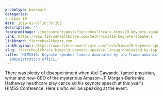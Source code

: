 ```yaml
---
archetype: bookmark
categories:
- himss 19
date: 2019-02-07T10:36:20Z
description: ""
featuredImage: /img/content/post/fiercehealthcare-himss19-keynote-speaker-lineup-dominated-by-top-trump-administration-former-administration-offici.jpg
link: https://www.fiercehealthcare.com/tech/himss19-keynote-speakers
linkBrand: fiercehealthcare.com
linkOriginal: https://www.fiercehealthcare.com/tech/himss19-keynote-speakers
slug: fiercehealthcare-himss19-keynote-speaker-lineup-dominated-by-top-trump-administration-former-administration-offici
title: 'HIMSS19: Keynote speaker lineup dominated by top Trump administration, former
  administration offici…'
---
```

There was plenty of disappointment when Atul Gawande, famed physician, writer and now-CEO of the mysterious Amazon-JP Morgan-Berkshire Hathaway healthcare play canceled his keynote speech at this year's HIMSS Conference. Here's who will be speaking at the event.